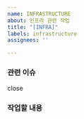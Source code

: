 ```yaml
---
name: INFRASTRUCTURE
about: 인프라 관련 작업
title: "[INFRA]"
labels: infrastructure
assignees: ''

---
```


### 관련 이슈

close

### 작업할 내용

